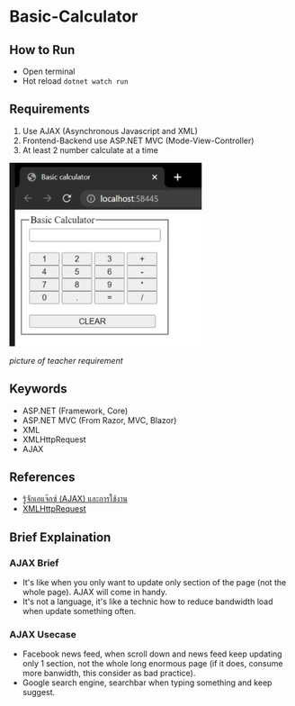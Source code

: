 # Basic-Calculator

## How to Run
- Open terminal
- Hot reload `dotnet watch run`

## Requirements
1. Use AJAX (Asynchronous Javascript and XML)
2. Frontend-Backend use ASP.NET MVC (Mode-View-Controller)
3. At least 2 number calculate at a time

![basic-requirement-picture](img/requirement.png)

*picture of teacher requirement*


## Keywords
- ASP.NET (Framework, Core)
- ASP.NET MVC (From Razor, MVC, Blazor)
- XML
- XMLHttpRequest
- AJAX

## References
- [รู้จักเอแจ๊กซ์ (AJAX) และการใช้งาน](https://sysadmin.psu.ac.th/2020/07/28/%E0%B8%A3%E0%B8%B9%E0%B9%89%E0%B8%88%E0%B8%B1%E0%B8%81%E0%B9%80%E0%B8%AD%E0%B9%81%E0%B8%88%E0%B9%8A%E0%B8%81%E0%B8%8B%E0%B9%8C-ajax-%E0%B9%81%E0%B8%A5%E0%B8%B0%E0%B8%81%E0%B8%B2%E0%B8%A3%E0%B9%83/#:~:text=AJAX%20%E0%B8%A2%E0%B9%88%E0%B8%AD%E0%B8%A1%E0%B8%B2%E0%B8%88%E0%B8%B2%E0%B8%81%E0%B8%84%E0%B8%B3,%E0%B9%81%E0%B8%AD%E0%B8%9B%E0%B8%9E%E0%B8%A5%E0%B8%B4%E0%B9%80%E0%B8%84%E0%B8%8A%E0%B8%B1%E0%B8%99)
- [XMLHttpRequest](https://developer.mozilla.org/en-US/docs/Web/API/XMLHttpRequest)

## Brief Explaination
### AJAX Brief
- It's like when you only want to update only section of the page (not the whole page). AJAX will come in handy.
- It's not a language, it's like a technic how to reduce bandwidth load when update something often.
### AJAX Usecase
- Facebook news feed, when scroll down and news feed keep updating only 1 section, not the whole long enormous page (if it does, consume more banwidth, this consider as bad practice).
- Google search engine, searchbar when typing something and keep suggest.